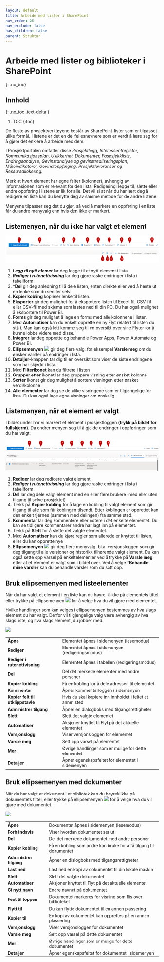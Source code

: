```yaml
---
layout: default
title: Arbeide med lister i SharePoint
nav_order: 25
nav_exclude: false
has_children: false
parent: Struktur
---
```


# Arbeide med lister og biblioteker i SharePoint
{: .no_toc}

## Innhold
{: .no_toc .text-delta }

1. TOC
{:toc}

De fleste av prosjektverktøyene består av SharePoint-lister som er tilpasset ulike formål. I listene er det en del fellesnevnere som er verdt å lære seg for å gjøre det enklere å arbeide med dem.

I Prosjektportalen omfatter disse *Prosjektlogg, Interessentregister, Kommunikasjonsplan, Usikkerhet, Dokumenter, Fasesjekkliste, Endringsanalyse, Gevinstanalyse og gevinstrealiseringsplan, Måleindikatorer, Gevinstoppfølging, Prosjektleveranser og Ressursallokering.*

Merk at hvert element har egne felter (kolonner), avhengig av
informasjonen som er relevant for den lista. Redigering; legge til, slette eller endre oppføring i listene er lik for alle. Det vil si at når du har lært deg å redigere en liste kan du benytte deg av samme metode for de andre listene.

Menyene tilpasser seg det du gjør, så ved å markere en oppføring i en liste får du andre menyvalg enn hvis den ikke er markert.

## Listemenyen, når du ikke har valgt et element


![](./media/2.5-Listemeny.png)

1.  ***Legg til nytt elemet*** lar deg legge til et nytt element i lista.
2.  ***Rediger i rutenettvisning*** lar deg gjøre raske endringer i lista i tabellform.
3.  ***Del** gir deg anledning til å dele listen, enten direkte eller ved å hente ut en lenke som du sender selv.
4.  **Kopier kobling** kopierer lenke til listen.
5.  **Eksporter** gir deg mulighet for å eksportere listen til Excel-fil, CSV-fil eller CSV-fil med skjema som lastes ned til din PC. Du har også mulighet å eksportere til Power BI.
6.  **Forms** gir deg mulighet å lage en forms med alle kolonnene i listen.
7.  Med **Automatiser** kan du enkelt opprette en ny Flyt relatert til listen du stå i. Man kan også lett komme seg til en oversikt over sine Flyter for å kunne jobbe videre med disse.
8.  **Integrer** lar deg opprette og behandle Power Apps, Power Automate og Power BI.
9.  **Ellipsemenyen** ![](./media/image7.png) gir deg flere valg, for eksempel **Varsle meg** om du ønsker varsler på endringer i lista.
10.  **Detaljer**-knappen tar dig til en oversikt som viser de siste endringene som har skjedd i lista.
11.  Med **Filterikonet** kan du filtrere i listen
12.  **Grupper etter** ikonet lar deg gruppere visning etter ønsket kolonne
13.  **Sorter** ikonet gir deg mulighet å sortere visningen etter ønsket verdi/kolonne
14.  **Alle elementer** lar deg se de ulike visningene som er tilgjengelige for lista. Du kan også lage egne visninger om ønskelig.


## Listemenyen, når et element er valgt

I bildet under har vi markert et element i prosjektloggen **(trykk på bildet for fullskjerm)**. Da endrer menyen seg til å gjelde endringer i oppføringen som du har valgt:

![](./media/2.5-ListemenyValgt.png)

1.  **Rediger** lar deg redigere valgt element.
2.  ***Rediger i rutenettvisning*** lar deg gjøre raske endringer i lista i tabellform.
3.  **Del** lar deg dele valgt element med en eller flere brukere (med eller uten tilgang til selve prosjektet)
4.  Trykk på **Kopier kobling** for å lage en kobling til valgt element som gir tilgang til alle som får koblingen tilsendt. Etter koblingen er opprettet kan den enkelt fjernes (sammen med delingen) fra samme sted.
5. **Kommentar** lar deg kommentere eller notere i det enkelte elementet. Du kan se tidligere kommentarer andre har lagt inn på elementet. 
6.  Trykk på **Slett** for å slette det valgte elementet.
7.  Med **Automatiser** kan du kjøre regler som allerede er knyttet til listen, eller du kan opprette nye
8.  **Ellipsemenyen** ![](./media/image7.png) gir deg flere menyvalg, bl.a. versjonsloggen som gir deg tilgang til alle versjoner og historikk tilhørende valgt element. Du kan også sette opp varsel på enkeltelementer ved å trykke på **Varsle meg** etter at et element er valgt som i bildet over. Ved å velge ***Behandle mine varsler** kan du behandle varsler som du satt opp.



## Bruk ellipsemenyen med listeelementer

Når du har valgt et element i en liste kan du høyre-klikke på elementets tittel eller trykke på ellipsemenyen ![](./media/image7.png) for å velge hva du vil gjøre med elementet.

Hvilke handlinger som kan velges i ellipsemenyen bestemmes av hva slags element du har valgt. Derfor vil tilgjengelige valg være avhengig av hva slags liste, og hva slags element, du jobber med.

![](./media/ListeelementElipsemeny.png)

|                                   |                                                           | 
| --------------------------------- | --------------------------------------------------------- | 
| **Åpne**                          | Elementet åpnes i sidemenyen (lesemodus)                  | 
| **Rediger**                       | Elementet åpnes i sidemenyen (redigeringsmodus)           | 
| **Rediger i rutenettvisning**     | Elementet åpnes i tabellen (redigeringsmodus)             | 
| **Del**                           | Del det merkede elementer med andre personer              | 
| **Kopier kobling**                | Få en kobling for å dele adressen til elementet           | 
| **Kommentar**                     | Åpner kommentarloggen i sidemenyen                        | 
| **Kopier felt til utklippstavle** | Hvis du skal kopiere inn innholdet i feltet et annet sted | 
| **Administrer tilgang**           | Åpner en dialogboks med tilgangsrettigheter               | 
| **Slett**                         | Slett det valgte elementet                                | 
| **Automatiser**                   | Aksjoner knyttet til Flyt på det aktuelle elementet       | 
| **Versjonslogg**                  | Viser versjonsloggen for elementet                        | 
| **Varsle meg**                    | Sett opp varsel på elementet                              | 
| **Mer**                           | Øvrige handlinger som er mulige for dette elementet       | 
| **Detaljer**                      | Åpner egenskapsfeltet for elementet i sidemenyen          | 

## Bruk ellipsemenyen med dokumenter

Når du har valgt et dokument i et bibliotek kan du høyreklikke på
dokumentets tittel, eller trykke på ellipsemenyen
![](./media/image7.png) for å velge hva du vil gjøre med
dokumentet.

![](./media/DokumentElipsemeny.png)

|                          |                                                                     | 
| ------------------------ | ------------------------------------------------------------------- | 
| **Åpne**                 | Dokumentet åpnes i sidemenyen (lesemodus)                           |
| **Forhåndsvis**          | Viser hvordan dokumentet ser ut                                     |                          
| **Del**                  | Del det merkede dokumentet med andre personer                       |                          
| **Kopier kobling**       | Få en kobling som andre kan bruke for å få tilgang til dokumentet   |                          
| **Administrer tilgang**  |Åpner en dialogboks med tilgangsrettigheter                          |                          
| **Last ned**             | Last ned en kopi av dokumentet til din lokale maskin                |                          
| **Slett**                | Slett det valgte dokumentet                                         |                          
| **Automatiser**          | Aksjoner knyttet til Flyt på det aktuelle elementet                 |                          
| **Gi nytt navn**         | Endre navnet på dokumentet                                          |                          
| **Fest til toppen**      | Dokumentet markeres for visning som flis over biblioteket           |                          
| **Flytt til**            | Du kan flytte dokumentet til en annen plassering                    |                          
| **Kopier til**           | En kopi av dokumentet kan opprettes på en annen plassering          |                          
| **Versjonslogg**         | Viser versjonsloggen for dokumentet                                 |                          
| **Varsle meg**           | Sett opp varsel på dette dokumentet                                 |                          
| **Mer**                  | Øvrige handlinger som er mulige for dette dokumentet                |                                                  
| **Detaljer**             | Åpner egenskapsfeltet for dokumentet i sidemenyen                   |    
